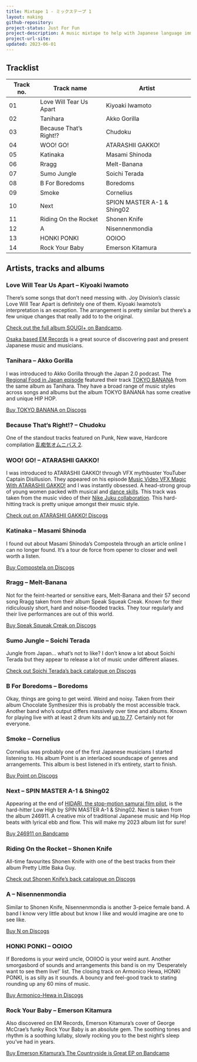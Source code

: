 ```yaml
---
title: Mixtape 1 - ミックステープ 1
layout: making
github-repository: 
project-status: Just For Fun
project-description: A music mixtape to help with Japanese language immersion.
project-url-site: 
updated: 2023-06-01
---
```


## Tracklist

| Track no. | Track name              | Artist                     |
| --------- | ----------------------- | -------------------------- |
| 01        | Love Will Tear Us Apart | Kiyoaki Iwamoto            |
| 02        | Tanihara                | Akko Gorilla               |
| 03        | Because That’s Right!?  | Chudoku                    |
| 04        | WOO! GO!                | ATARASHII GAKKO!           |
| 05        | Katinaka                | Masami Shinoda             |
| 06        | Rragg                   | Melt-Banana                |
| 07        | Sumo Jungle             | Soichi Terada              |
| 08        | B For Boredoms          | Boredoms                   |
| 09        | Smoke                   | Cornelius                  |
| 10        | Next                    | SPION MASTER A-1 & Shing02 |
| 11        | Riding On the Rocket    | Shonen Knife               |
| 12        | A                       | Nisennenmondia             |
| 13        | HONKI PONKI             | OOIOO                      |
| 14        | Rock Your Baby          | Emerson Kitamura           | 

## Artists, tracks and albums

### Love Will Tear Us Apart – Kiyoaki Iwamoto

There’s some songs that don’t need messing with. Joy Division’s classic Love Will Tear Apart is definitely one of them. Kiyoaki Iwamoto’s interpretation is an exception. The arrangement is pretty similar but there’s a few unique changes that really add to to the original.

[Check out the full album SOUGI​+ on Bandcamp](https://emrecords.bandcamp.com/album/sougi?from=search&search_item_id=2461514823&search_item_type=a&search_match_part=%3F&search_page_id=2633268307&search_page_no=1&search_rank=1&search_sig=b881408e9cb17ab5e5b759f0232bf005).

[Osaka based EM Records](https://emrecords.net/) is a great source of discovering past and present Japanese music and musicians.

### Tanihara – Akko Gorilla

I was introduced to Akko Gorilla through the Japan 2.0 podcast. The [Regional Food in Japan episode](https://japan2point0.wordpress.com/2021/06/29/regional-food-in-japan/) featured their track [TOKYO BANANA](https://www.youtube.com/watch?v=jLnMkRViftE) from the same album as Tanihara. They have a broad range of music styles across songs and albums but the album TOKYO BANANA has some creative and unique HIP HOP.

[Buy TOKYO BANANA on Discogs](https://www.discogs.com/release/10812588-%E3%81%82%E3%81%A3%E3%81%93%E3%82%B4%E3%83%AA%E3%83%A9-Tokyo-Banana)

### Because That‘s Right!? – Chudoku

One of the standout tracks featured on Punk, New wave, Hardcore compilation [乱痴気オムニバス 2](https://www.discogs.com/release/3094947-Various-%E4%B9%B1%E7%97%B4%E6%B0%97%E3%82%AA%E3%83%A0%E3%83%8B%E3%83%90%E3%82%B9-2).

### WOO! GO! – ATARASHII GAKKO!

I was introduced to ATARASHII GAKKO! through VFX mythbuster YouTuber Captain Disillusion. They appeared on his episode [Music Video VFX Magic With ATARASHII GAKKO!](https://youtu.be/0Cz8CjLq0fQ) and I was instantly obsessed. A head-strong group of young women packed with musical and [dance skills](https://www.youtube.com/watch?v=WfRgic0Ye1k). This track was taken from the music video of their [Nike Juku collaboration](https://www.wktokyo.com/en/work/nike-juku). This hard-hitting track is pretty unique amongst their music style.

[Check out on ATARASHII GAKKO! Discogs](https://www.discogs.com/artist/8865106-%E6%96%B0%E3%81%97%E3%81%84%E5%AD%A6%E6%A0%A1%E3%81%AE%E3%83%AA%E3%83%BC%E3%83%80%E3%83%BC%E3%82%BA)

### Katinaka – Masami Shinoda

I found out about Masami Shinoda’s Compostela through an article online I can no longer found. It’s a tour de force from opener to closer and well worth a listen.

[Buy Compostela on Discogs](https://www.discogs.com/release/10387994-%E7%AF%A0%E7%94%B0%E6%98%8C%E5%B7%B3-Compostela-Compostela)

### Rragg – Melt-Banana

Not for the feint-hearted or sensitive ears, Melt-Banana and their 57 second song Rragg taken from their album Speak Squeak Creak. Known for their ridiculously short, hard and noise-flooded tracks. They tour regularly and their live performances are out of this world.

[Buy Speak Squeak Creak on Discogs](https://www.discogs.com/release/992480-Melt-Banana-Speak-Squeak-Creak)

### Sumo Jungle – Soichi Terada

Jungle from Japan… what’s not to like? I don’t know a lot about Soichi Terada but they appear to release a lot of music under different aliases.

[Check out Soichi Terada’s back catalogue on Discogs](https://www.discogs.com/artist/223013-Soichi-Terada)

### B For Boredoms – Boredoms

Okay, things are going to get weird. Weird and noisy. Taken from their album Chocolate Synthesizer this is probably the most accessible track. Another band who’s output differs massively over time and albums. Known for playing live with at least 2 drum kits and [up to 77](https://en.wikipedia.org/wiki/77_Boa_Drum). Certainly not for everyone.

### Smoke – Cornelius

Cornelius was probably one of the first Japanese musicians I started listening to. His album Point is an interlaced soundscape of genres and arrangements. This album is best listened in it’s entirety, start to finish.

[Buy Point on Discogs](https://www.discogs.com/master/95964-Cornelius-Point)

### Next – SPIN MASTER A-1 & Shing02

Appearing at the end of [HIDARI, the stop-motion samurai film pilot](https://www.youtube.com/watch?v=DpefYPLH67A), is the hard-hitter Low High by SPIN MASTER A-1 & Shing02. Next is taken from the album 246911. A creative mix of traditional Japanese music and Hip Hop beats with lyrical ebb and flow. This will make my 2023 album list for sure!

[Buy 246911 on Bandcamp](https://246911.bandcamp.com/album/246911)

### Riding On the Rocket – Shonen Knife

All-time favourites Shonen Knife with one of the best tracks from their album Pretty Little Baka Guy.

[Check out Shonen Knife’s back catalogue on Discogs](https://www.discogs.com/artist/130682-Shonen-Knife)

### A – Nisennenmondia

Similar to Shonen Knife, Nisennenmondia is another 3-peice female band. A band I know very little about but know I like and would imagine are one to see like.

[Buy N on Discogs](https://www.discogs.com/master/779451-%E3%81%AB%E3%81%9B%E3%82%93%E3%81%AD%E3%82%93%E3%82%82%E3%82%93%E3%81%A0%E3%81%84-N)

### HONKI PONKI – OOIOO

If Boredoms is your weird uncle, OOIIOO is your weird aunt. Another smorgasbord of sounds and arrangements this band is on my ‘Desperately want to see them live!’ list. The closing track on Armonico Hewa, HONKI PONKI, is as silly as it sounds. A bouncy and feel-good track to stating rounding up any 60 mins of music.

[Buy Armonico-Hewa in Discogs](https://www.discogs.com/master/209433-OOIOO-Armonico-Hewa)

### Rock Your Baby – Emerson Kitamura

Also discovered on EM Records, Emerson Kitamura’s cover of George McCrae’s funky Rock Your Baby is an absolute gem. The soothing tones and rhythm is a soothing lullaby, slowly rocking you to the best night’s sleep you’ve had in years.

[Buy Emerson Kitamura’s The Countryside is Great EP on Bandcamp](https://emersonkitamura.bandcamp.com/album/12-ep-the-countryside-is-great)